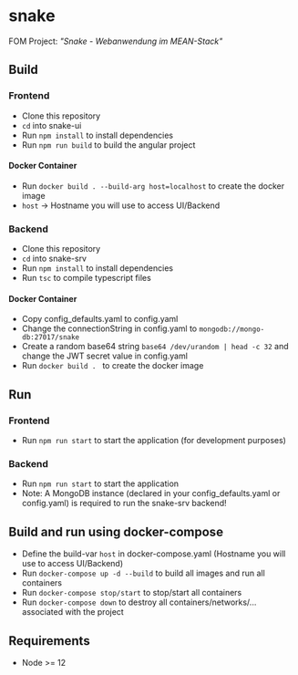 # snake
FOM Project: _"Snake - Webanwendung im MEAN-Stack"_

## Build
### Frontend
* Clone this repository
* `cd` into snake-ui
* Run `npm install` to install dependencies
* Run `npm run build` to build the angular project

#### Docker Container
* Run `docker build . --build-arg host=localhost` to create the docker image
* `host` -> Hostname you will use to access UI/Backend

### Backend
* Clone this repository
* `cd` into snake-srv
* Run `npm install` to install dependencies
* Run `tsc` to compile typescript files

#### Docker Container
* Copy config_defaults.yaml to config.yaml
* Change the connectionString in config.yaml to `mongodb://mongo-db:27017/snake`
* Create a random base64 string `base64 /dev/urandom | head -c 32` and change the JWT secret value in config.yaml
* Run `docker build . ` to create the docker image

## Run
### Frontend
* Run `npm run start` to start the application (for development purposes)

### Backend
* Run `npm run start` to start the application
* Note: A MongoDB instance (declared in your config_defaults.yaml or config.yaml) is required to run the snake-srv backend!

## Build and run using docker-compose
* Define the build-var `host` in docker-compose.yaml (Hostname you will use to access UI/Backend)
* Run `docker-compose up -d --build` to build all images and run all containers
* Run `docker-compose stop/start` to stop/start all containers
* Run `docker-compose down` to destroy all containers/networks/... associated with the project

## Requirements
* Node >= 12